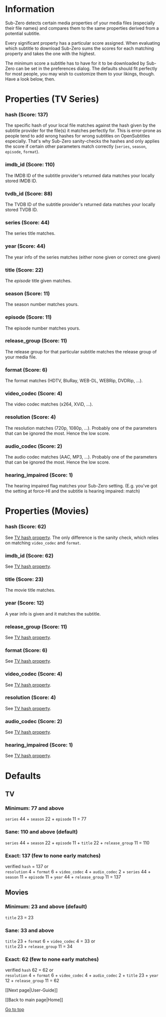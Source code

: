 # Information
Sub-Zero detects certain media properties of your media files (especially their file names) and compares them to the same properties derived from a potential subtitle.

Every significant property has a particular score assigned. When evaluating which subtitle to download Sub-Zero sums the scores for each matching property and takes the one with the highest.

The minimum score a subtitle has to have for it to be downloaded by Sub-Zero can be set in the preferences dialog. The defaults should fit perfectly for most people, you may wish to customize them to your likings, though. Have a look below, then.

# Properties (TV Series)

### hash (Score: 137)
The specific hash of your local file matches against the hash given by the subtitle provider for the file(s) it matches perfectly for. This is error-prone as people tend to add wrong hashes for wrong subtitles on OpenSubtitles especially. That's why Sub-Zero sanity-checks the hashes and only applies the score if certain other parameters match correctly (`series`, `season`, `episode`, `format`).


### imdb_id (Score: 110)
The IMDB ID of the subtitle provider's returned data matches your locally stored IMDB ID.


### tvdb_id (Score: 88)
The TVDB ID of the subtitle provider's returned data matches your locally stored TVDB ID.


### series (Score: 44)
The series title matches.


### year (Score: 44)
The year info of the series matches (either none given or correct one given)


### title (Score: 22)
The _episode_ title given matches.


### season (Score: 11)
The season number matches yours.


### episode (Score: 11)
The episode number matches yours.


### release_group (Score: 11)
The release group for that particular subtitle matches the release group of your media file.


### format (Score: 6)
The format matches (HDTV, BluRay, WEB-DL, WEBRip, DVDRip, ...).


### video_codec (Score: 4)
The video codec matches (x264, XViD, ...).


### resolution (Score: 4)
The resolution matches (720p, 1080p, ...). Probably one of the parameters that can be ignored the most. Hence the low score.


### audio_codec (Score: 2)
The audio codec matches (AAC, MP3, ...). Probably one of the parameters that can be ignored the most. Hence the low score.


### hearing_impaired (Score: 1)
The hearing impaired flag matches your Sub-Zero setting. (E.g. you've got the setting at force-HI and the subtitle is hearing impaired: match)


# Properties (Movies)

### hash (Score: 62)
See [TV hash property](#hash-score-137). The only difference is the sanity check, which relies on matching `video_codec` and `format`.

### imdb_id (Score: 62)
See [TV hash property](#imdb_id-score-110).

### title (Score: 23)
The movie title matches.

### year (Score: 12)
A year info is given and it matches the subtitle.

### release_group (Score: 11)
See [TV hash property](#release_group-score-11).

### format (Score: 6)
See [TV hash property](#format-score-6).

### video_codec (Score: 4)
See [TV hash property](#video_codec-score-4).

### resolution (Score: 4)
See [TV hash property](#resolution-score-4).

### audio_codec (Score: 2)
See [TV hash property](#audio_codec-score-2).

### hearing_impaired (Score: 1)
See [TV hash property](#hearing_impaired-score-1).


# Defaults

## TV
### Minimum: 77 and above
`series` 44 + `season` 22 + `episode` 11 = 77

### Sane: 110 and above (default)
`series` 44 + `season` 22 + `episode` 11 + `title` 22 + `release_group` 11 = 110

### Exact: 137 (few to none early matches)
verified `hash` = 137 or<br>
`resolution` 4 + `format` 6 + `video_codec` 4 + `audio_codec` 2 + `series` 44 + `season` 11 + `episode` 11 + `year` 44 + `release_group` 11 = 137


## Movies
### Minimum: 23 and above (default)
`title` 23 = 23

### Sane: 33 and above
`title` 23 + `format` 6 + `video_codec` 4 = 33 or <br>
`title` 23 + `release_group` 11 = 34

### Exact: 62 (few to none early matches)
verified `hash` 62 = 62 or<br>
`resolution` 4 + `format` 6 + `video_codec` 4 + `audio_codec` 2 + `title` 23 + `year` 12 + `release_group` 11 = 62


[[Next page|User-Guide]]

[[Back to main page|Home]]

[Go to top](#top)